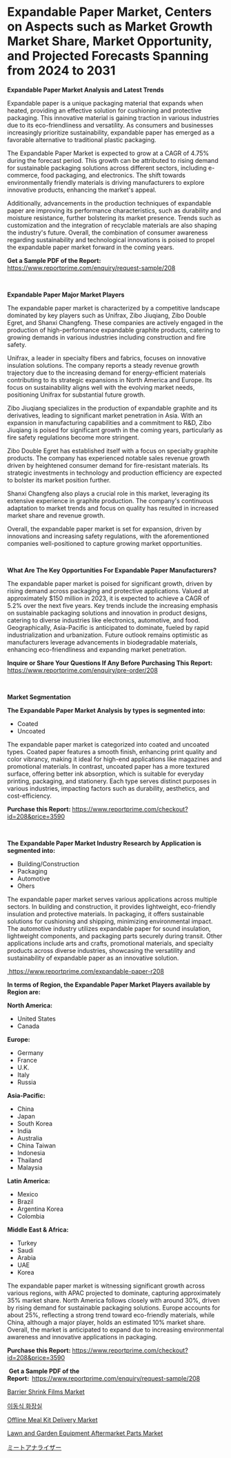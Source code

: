 <p><h1>Expandable Paper Market, Centers on Aspects such as Market Growth Market Share, Market Opportunity, and Projected Forecasts Spanning from 2024 to 2031</h1></p><p><strong>Expandable Paper Market Analysis and Latest Trends</strong></p>
<p><p>Expandable paper is a unique packaging material that expands when heated, providing an effective solution for cushioning and protective packaging. This innovative material is gaining traction in various industries due to its eco-friendliness and versatility. As consumers and businesses increasingly prioritize sustainability, expandable paper has emerged as a favorable alternative to traditional plastic packaging.</p><p>The Expandable Paper Market is expected to grow at a CAGR of 4.75% during the forecast period. This growth can be attributed to rising demand for sustainable packaging solutions across different sectors, including e-commerce, food packaging, and electronics. The shift towards environmentally friendly materials is driving manufacturers to explore innovative products, enhancing the market's appeal.</p><p>Additionally, advancements in the production techniques of expandable paper are improving its performance characteristics, such as durability and moisture resistance, further bolstering its market presence. Trends such as customization and the integration of recyclable materials are also shaping the industry's future. Overall, the combination of consumer awareness regarding sustainability and technological innovations is poised to propel the expandable paper market forward in the coming years.</p></p>
<p><strong>Get a Sample PDF of the Report:&nbsp;</strong> <a href="https://www.reportprime.com/enquiry/request-sample/208">https://www.reportprime.com/enquiry/request-sample/208</a></p>
<p>&nbsp;</p>
<p><strong>Expandable Paper Major Market Players</strong></p>
<p><p>The expandable paper market is characterized by a competitive landscape dominated by key players such as Unifrax, Zibo Jiuqiang, Zibo Double Egret, and Shanxi Changfeng. These companies are actively engaged in the production of high-performance expandable graphite products, catering to growing demands in various industries including construction and fire safety.</p><p>Unifrax, a leader in specialty fibers and fabrics, focuses on innovative insulation solutions. The company reports a steady revenue growth trajectory due to the increasing demand for energy-efficient materials contributing to its strategic expansions in North America and Europe. Its focus on sustainability aligns well with the evolving market needs, positioning Unifrax for substantial future growth.</p><p>Zibo Jiuqiang specializes in the production of expandable graphite and its derivatives, leading to significant market penetration in Asia. With an expansion in manufacturing capabilities and a commitment to R&D, Zibo Jiuqiang is poised for significant growth in the coming years, particularly as fire safety regulations become more stringent.</p><p>Zibo Double Egret has established itself with a focus on specialty graphite products. The company has experienced notable sales revenue growth driven by heightened consumer demand for fire-resistant materials. Its strategic investments in technology and production efficiency are expected to bolster its market position further.</p><p>Shanxi Changfeng also plays a crucial role in this market, leveraging its extensive experience in graphite production. The company's continuous adaptation to market trends and focus on quality has resulted in increased market share and revenue growth.</p><p>Overall, the expandable paper market is set for expansion, driven by innovations and increasing safety regulations, with the aforementioned companies well-positioned to capture growing market opportunities.</p></p>
<p>&nbsp;</p>
<p><strong>What Are The Key Opportunities For Expandable Paper Manufacturers?</strong></p>
<p><p>The expandable paper market is poised for significant growth, driven by rising demand across packaging and protective applications. Valued at approximately $150 million in 2023, it is expected to achieve a CAGR of 5.2% over the next five years. Key trends include the increasing emphasis on sustainable packaging solutions and innovation in product designs, catering to diverse industries like electronics, automotive, and food. Geographically, Asia-Pacific is anticipated to dominate, fueled by rapid industrialization and urbanization. Future outlook remains optimistic as manufacturers leverage advancements in biodegradable materials, enhancing eco-friendliness and expanding market penetration.</p></p>
<p><strong>Inquire or Share Your Questions If Any Before Purchasing This Report:</strong> <a href="https://www.reportprime.com/enquiry/pre-order/208">https://www.reportprime.com/enquiry/pre-order/208</a></p>
<p>&nbsp;</p>
<p><strong>Market Segmentation</strong></p>
<p><strong>The Expandable Paper Market Analysis by types is segmented into:</strong></p>
<p><ul><li>Coated</li><li>Uncoated</li></ul></p>
<p><p>The expandable paper market is categorized into coated and uncoated types. Coated paper features a smooth finish, enhancing print quality and color vibrancy, making it ideal for high-end applications like magazines and promotional materials. In contrast, uncoated paper has a more textured surface, offering better ink absorption, which is suitable for everyday printing, packaging, and stationery. Each type serves distinct purposes in various industries, impacting factors such as durability, aesthetics, and cost-efficiency.</p></p>
<p><strong>Purchase this Report:&nbsp;</strong><a href="https://www.reportprime.com/checkout?id=208&price=3590">https://www.reportprime.com/checkout?id=208&price=3590</a></p>
<p>&nbsp;</p>
<p><strong>The Expandable Paper Market Industry Research by Application is segmented into:</strong></p>
<p><ul><li>Building/Construction</li><li>Packaging</li><li>Automotive</li><li>Ohers</li></ul></p>
<p><p>The expandable paper market serves various applications across multiple sectors. In building and construction, it provides lightweight, eco-friendly insulation and protective materials. In packaging, it offers sustainable solutions for cushioning and shipping, minimizing environmental impact. The automotive industry utilizes expandable paper for sound insulation, lightweight components, and packaging parts securely during transit. Other applications include arts and crafts, promotional materials, and specialty products across diverse industries, showcasing the versatility and sustainability of expandable paper as an innovative solution.</p></p>
<p><a href="https://www.reportprime.com/expandable-paper-r208">&nbsp;https://www.reportprime.com/expandable-paper-r208</a></p>
<p><strong>In terms of Region, the Expandable Paper Market Players available by Region are:</strong></p>
<p>
    <p> <strong> North America: </strong>
        <ul>
            <li>United States</li>
            <li>Canada</li>
        </ul>
        </p> 
    <p> <strong> Europe: </strong>
        <ul>
            <li>Germany</li>
            <li>France</li>
            <li>U.K.</li>
            <li>Italy</li>
            <li>Russia</li>
        </ul>
        </p> 
    <p> <strong> Asia-Pacific: </strong>
        <ul>
            <li>China</li>
            <li>Japan</li>
            <li>South Korea</li>
            <li>India</li>
            <li>Australia</li>
            <li>China Taiwan</li>
            <li>Indonesia</li>
            <li>Thailand</li>
            <li>Malaysia</li>
        </ul>
        </p> 
    <p> <strong> Latin America: </strong>
        <ul>
            <li>Mexico</li>
            <li>Brazil</li>
            <li>Argentina Korea</li>
            <li>Colombia</li>
        </ul>
        </p> 
    <p> <strong> Middle East & Africa: </strong>
        <ul>
            <li>Turkey</li>
            <li>Saudi</li>
            <li>Arabia</li>
            <li>UAE</li>
            <li>Korea</li>
        </ul>
    </p>
    </p>
<p><p>The expandable paper market is witnessing significant growth across various regions, with APAC projected to dominate, capturing approximately 35% market share. North America follows closely with around 30%, driven by rising demand for sustainable packaging solutions. Europe accounts for about 25%, reflecting a strong trend toward eco-friendly materials, while China, although a major player, holds an estimated 10% market share. Overall, the market is anticipated to expand due to increasing environmental awareness and innovative applications in packaging.</p></p>
<p><strong>Purchase this Report: </strong><a href="https://www.reportprime.com/checkout?id=208&price=3590">https://www.reportprime.com/checkout?id=208&price=3590</a></p>
<p>&nbsp;<strong>Get a Sample PDF of the Report:&nbsp;&nbsp;</strong><a href="https://www.reportprime.com/enquiry/request-sample/208">https://www.reportprime.com/enquiry/request-sample/208</a></p>
<p><strong></strong></p>
<p><p><a href="https://issuu.com/reportprime-2/docs/barrier-shrink-films-market-size-20_56e9ce6a62bb70">Barrier Shrink Films Market</a></p><p><a href="https://medium.com/@kavonhansen21/%EB%AA%A8%EB%B0%94%EC%9D%BC-%ED%99%94%EC%9E%A5%EC%8B%A4-%EC%8B%9C%EC%9E%A5-%EC%97%AD%ED%95%99-%EB%B0%8F-%EC%84%B1%EC%9E%A5-%EB%8F%99%EC%9D%B8%EC%9D%84-%EB%B6%84%EC%84%9D%ED%95%98%EA%B3%A0-2024%EB%85%84%EB%B6%80%ED%84%B0-2031%EB%85%84%EA%B9%8C%EC%A7%80%EC%9D%98-%EC%98%88%EC%B8%A1-2edeb795f587">이동식 화장실</a></p><p><a href="https://www.linkedin.com/pulse/navigating-offline-meal-kit-delivery-market-expert-analysis-forecast-a5p7e?trackingId=awF0N4z1RniTdYFXESFVsA%3D%3D">Offline Meal Kit Delivery Market</a></p><p><a href="https://issuu.com/reportprime-2/docs/lawn-and-garden-equipment-aftermark_cc96f055bb00bf">Lawn and Garden Equipment Aftermarket Parts Market</a></p><p><a href="https://medium.com/@georgeannauce/2024%E5%B9%B4%E3%81%8B%E3%82%892031%E5%B9%B4%E3%81%BE%E3%81%A714-4-%E3%81%AEcagr%E3%81%A7%E6%8B%A1%E5%A4%A7%E3%81%97%E3%81%A6%E3%81%84%E3%82%8B%E8%82%89%E8%B3%AA%E5%88%86%E6%9E%90%E6%A9%9F%E5%B8%82%E5%A0%B4%E3%81%AE%E8%A6%8F%E6%A8%A1%E3%81%AB%E9%96%A2%E3%81%99%E3%82%8B%E8%A6%8B%E8%A7%A3-76e1ebfd85d6">ミートアナライザー</a></p></p>